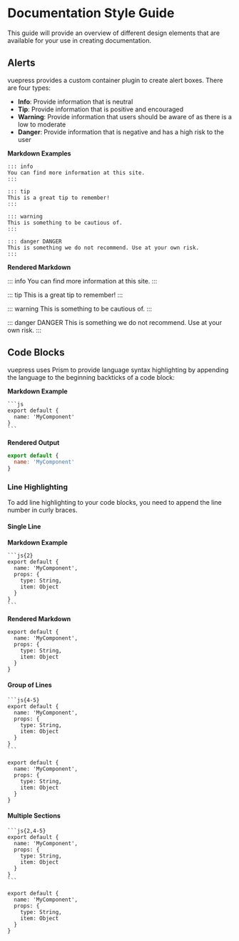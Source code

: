 # Documentation Style Guide

This guide will provide an overview of different design elements that are available for your use in creating documentation.

## Alerts

vuepress provides a custom container plugin to create alert boxes. There are four types:

- **Info**: Provide information that is neutral
- **Tip**: Provide information that is positive and encouraged
- **Warning**: Provide information that users should be aware of as there is a low to moderate
- **Danger**: Provide information that is negative and has a high risk to the user

**Markdown Examples**

```
::: info
You can find more information at this site.
:::

::: tip
This is a great tip to remember!
:::

::: warning
This is something to be cautious of.
:::

::: danger DANGER
This is something we do not recommend. Use at your own risk.
:::
```

**Rendered Markdown**

::: info
You can find more information at this site.
:::

::: tip
This is a great tip to remember!
:::

::: warning
This is something to be cautious of.
:::

::: danger DANGER
This is something we do not recommend. Use at your own risk.
:::

## Code Blocks

vuepress uses Prism to provide language syntax highlighting by appending the language to the beginning backticks of a code block:

**Markdown Example**

````
```js
export default {
  name: 'MyComponent'
}
```
````

**Rendered Output**

```js
export default {
  name: 'MyComponent'
}
```

### Line Highlighting

To add line highlighting to your code blocks, you need to append the line number in curly braces.

#### Single Line

**Markdown Example**

````
```js{2}
export default {
  name: 'MyComponent',
  props: {
    type: String,
    item: Object
  }
}
```
````

**Rendered Markdown**

```js{2}
export default {
  name: 'MyComponent',
  props: {
    type: String,
    item: Object
  }
}
```

#### Group of Lines

````
```js{4-5}
export default {
  name: 'MyComponent',
  props: {
    type: String,
    item: Object
  }
}
```
````

```js{4-5}
export default {
  name: 'MyComponent',
  props: {
    type: String,
    item: Object
  }
}
```

#### Multiple Sections

````
```js{2,4-5}
export default {
  name: 'MyComponent',
  props: {
    type: String,
    item: Object
  }
}
```
````

```js{2,4-5}
export default {
  name: 'MyComponent',
  props: {
    type: String,
    item: Object
  }
}
```
